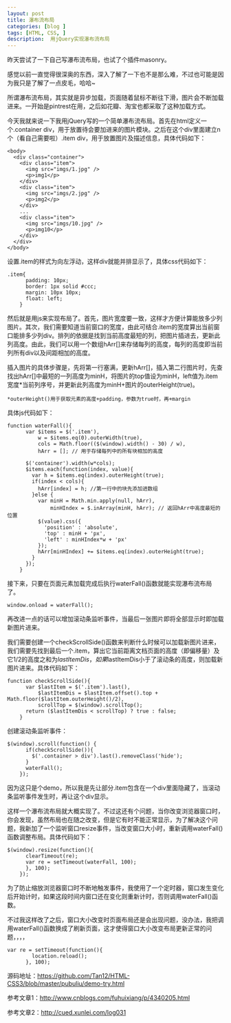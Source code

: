 ```yaml
---
layout: post
title: 瀑布流布局
categories: [blog ]
tags: [HTML, CSS, ]
description:  用jQuery实现瀑布流布局
---
```


昨天尝试了一下自己写瀑布流布局，也试了个插件masonry。

感觉以前一直觉得很深奥的东西，深入了解了一下也不是那么难，不过也可能是因为我只是了解了一点皮毛，哈哈~

所谓瀑布流布局，其实就是异步加载，页面随着鼠标不断往下滑，图片会不断加载进来。一开始是pintrest在用，之后如花瓣、淘宝也都采取了这种加载方式。

今天我就来说一下我用jQuery写的一个简单瀑布流布局。首先在html定义一个.container div，用于放置待会要加进来的图片模块。之后在这个div里面建立n个（看自己需要啦）.item div，用于放置图片及描述信息，具体代码如下：

```
<body>
  <div class="container">
    <div class="item">
      <img src="imgs/1.jpg" />
      <p>img1</p>
    </div>
    <div class="item">
      <img src="imgs/2.jpg" />
      <p>img2</p>
    </div>
    ...
    <div class="item">
      <img src="imgs/10.jpg" />
      <p>img10</p>
    </div>
  </div>
</body>
```

设置.item的样式为向左浮动，这样div就能并排显示了，具体css代码如下：

```
.item{
      padding: 10px;
      border: 1px solid #ccc;
      margin: 10px 10px;
      float: left;
    }
```

然后就是用js来实现布局了。首先，图片宽度要一致，这样才方便计算能放多少列图片。其次，我们需要知道当前窗口的宽度，由此可结合.item的宽度算出当前窗口能排多少列div。排列的依据是找到当前高度最短的列，把图片插进去，更新此列高度。由此，我们可以用一个数组hArr[]来存储每列的高度，每列的高度即当前列所有div以及间距相加的高度。

插入图片的具体步骤是，先将第一行塞满，更新hArr[]，插入第二行图片时，先查找出hArr[]中最短的一列高度为minH，将图片的top值设为minH，left值为.item宽度*当前列序号，并更新此列高度为minH+图片的outerHeight(true)。
    
    *outerHeight()用于获取元素的高度+padding，参数为true时，再+margin
     
具体js代码如下：

```
function waterFall(){
      var $items = $('.item'),
          w = $items.eq(0).outerWidth(true),
          cols = Math.floor(($(window).width() - 30) / w),
          hArr = []; // 用于存储每列中的所有块相加的高度

      $('container').width(w*cols);
      $items.each(function(index, value){
        var h = $items.eq(index).outerHeight(true);
        if(index < cols){
          hArr[index] = h; //第一行中的块先添加进数组
        }else {
          var minH = Math.min.apply(null, hArr),
              minHIndex = $.inArray(minH, hArr); // 返回hArr中高度最短的位置
          $(value).css({
            'position' : 'absolute',
            'top' : minH + 'px',
            'left' : minHIndex*w + 'px'
          });
          hArr[minHIndex] += $items.eq(index).outerHeight(true);
        }
      });
    }
```

接下来，只要在页面元素加载完成后执行waterFall()函数就能实现瀑布流布局了。

```
window.onload = waterFall();
```

再改进一点的话可以增加滚动条监听事件，当最后一张图片即将全部显示时即加载新图片进来。

我们需要创建一个checkScrollSide()函数来判断什么时候可以加载新图片进来，我们需要先找到最后一个.item，算出它当前距离文档页面的高度（即偏移量）及它1/2的高度之和为$lastItemDis，如果$lastItemDis小于了滚动条的高度，则加载新图片进来。具体代码如下：

```
function checkScrollSide(){
      var $lastItem = $('.item').last(),
          $lastItemDis = $lastItem.offset().top + Math.floor($lastItem.outerHeight()/2),
          scrollTop = $(window).scrollTop();
      return ($lastItemDis < scrollTop) ? true : false;
    }
```

创建滚动条监听事件：

```
$(window).scroll(function() {
      if(checkScrollSide()){
        $('.container > div').last().removeClass('hide');
      }
      waterFall();
    });
```

因为这只是个demo，所以我是先让部分.item包含在一个div里面隐藏了，当滚动条监听事件发生时，再让这个div显示。

这样一个瀑布流布局就大概实现了。不过这还有个问题，当你改变浏览器窗口时，你会发现，虽然布局也在随之改变，但是它有时不能正常显示，为了解决这个问题，我新加了一个监听窗口resize事件，当改变窗口大小时，重新调用waterFall()函数调整布局。具体代码如下：

```
$(window).resize(function(){
      clearTimeout(re);
      var re = setTimeout(waterFall, 100);
      }, 100);
    });
```

为了防止缩放浏览器窗口时不断地触发事件，我使用了一个定时器，窗口发生变化后开始计时，如果这段时间内窗口还在变化则重新计时，否则调用waterFall()函数。

不过我这样改了之后，窗口大小改变时页面布局还是会出现问题，没办法，我把调用waterFall()函数换成了刷新页面，这才使得窗口大小改变布局更新正常的问题，，，，

```
var re = setTimeout(function(){
        location.reload();
      }, 100);
```

源码地址：https://github.com/Tan12/HTML-CSS3/blob/master/pubuliu/demo-try.html

参考文章1：http://www.cnblogs.com/fuhuixiang/p/4340205.html

参考文章2：http://cued.xunlei.com/log031
